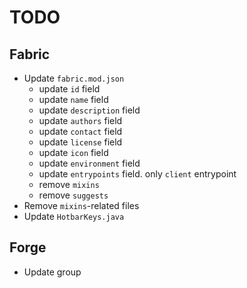 # TODO

<!-- NOTE: take 1.21 branch as reference -->

## Fabric

- Update `fabric.mod.json`
  - update `id` field
  - update `name` field
  - update `description` field
  - update `authors` field
  - update `contact` field
  - update `license` field
  - update `icon` field
  - update `environment` field
  - update `entrypoints` field. only `client` entrypoint
  - remove `mixins`
  - remove `suggests`
- Remove `mixins`-related files
- Update `HotbarKeys.java`

## Forge

- Update group
